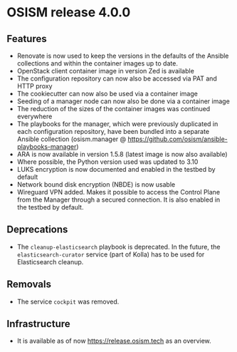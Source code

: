 # OSISM release 4.0.0

## Features

* Renovate is now used to keep the versions in the defaults of the Ansible
  collections and within the container images up to date.
* OpenStack client container image in version Zed is available
* The configuration repository can now also be accessed via PAT and HTTP
  proxy
* The cookiecutter can now also be used via a container image
* Seeding of a manager node can now also be done via a container image
* The reduction of the sizes of the container images was continued everywhere
* The playbooks for the manager, which were previously duplicated in each
  configuration repository, have been bundled into a separate Ansible collection
  (osism.manager @ https://github.com/osism/ansible-playbooks-manager)
* ARA is now available in version 1.5.8 (latest image is now also available)
* Where possible, the Python version used was updated to 3.10
* LUKS encryption is now documented and enabled in the testbed by default
* Network bound disk encryption (NBDE) is now usable
* Wireguard VPN added. Makes it possible to access the Control Plane from the
  Manager through a secured connection. It is also enabled in the testbed by
  default.

## Deprecations

* The ``cleanup-elasticsearch`` playbook is deprecated. In the future,
  the ``elasticsearch-curator`` service (part of Kolla) has to be used
  for Elasticsearch cleanup.

## Removals

* The service ``cockpit`` was removed.

## Infrastructure

* It is available as of now https://release.osism.tech as an overview.
